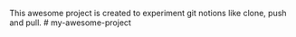 This awesome project is created to experiment git notions like clone, push and pull. # my-awesome-project
